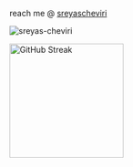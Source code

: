 
reach me @ <a href="https://sreyascheviri.vercel.app/" target="_blank">sreyascheviri</a>
<p align="left"> <img src="https://komarev.com/ghpvc/?username=sreyas-cheviri&label=Profile%20views&color=0e75b6&style=flat" alt="sreyas-cheviri" /> </p>

<img src="https://github-readme-streak-stats.herokuapp.com/?user=sreyas-cheviri&theme=dark&hide_border=true" alt="GitHub Streak" width="200" />




